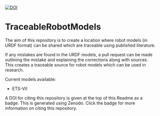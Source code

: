 [![DOI](https://zenodo.org/badge/274881041.svg)](https://zenodo.org/badge/latestdoi/274881041)


# TraceableRobotModels

The aim of this repository is to create a location where robot models (in URDF format) can be shared which are traceable using published literature.

If any mistakes are found in the URDF models, a pull request can be made outlining the mistake and explaining the corrections along with sources. This creates a traceable source for robot models which can be used in research.

Current models available:

- ETS-VII


A DOI for citing this repository is given at the top of this Readme as a badge. This is generated using Zenodo. Click the badge for more information on citing this repository.